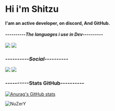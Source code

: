 # Hi i'm Shitzu
#### I'am an active developer, on discord, And GitHub.
#### ----------*The languages i use in Dev*----------</br>

[![](https://skillicons.dev/icons?i=cpp)](https://skillicons.dev) [![](https://skillicons.dev/icons?i=md)](https://skillicons.dev) </br>
### ----------*Social*----------
[![](https://skillicons.dev/icons?i=instagram)](https://www.instagram.com/nuzery_yt/) [![](https://skillicons.dev/icons?i=twitter)](https://twitter.com/NuZerY_yt) </br>

### ----------Stats GitHub---------- </br>
[![Anurag's GitHub stats](https://github-readme-stats.vercel.app/api?username=NuZerY&theme=synthwave)](https://github.com/NuZerY/github-readme-stats) </br>

<p><img align="center" src="https://github-readme-streak-stats.herokuapp.com/?user=NuZerY&theme=synthwave&hide_border=true" alt="NuZerY" /></p>



